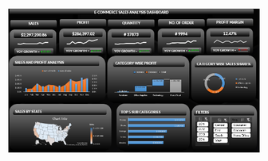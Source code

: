 ![image alt](https://github.com/049ayanburmawala/E-COMMERCE-SALES--ANALYSIS/blob/5e7886740fd6e4bd1d1c3a80a81605195cc9be7e/Screenshot.png)
